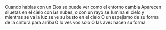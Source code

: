Cuando hablas con un Dios se puede ver como el entorno cambia
Aparecen siluetas en el cielo con las nubes, o con un rayo se ilumina el cielo y mientras se va la luz se ve su busto en el cielo
O un espejismo de su forma de la cintura para arriba
O lo ves vos solo
O las aves hacen su forma